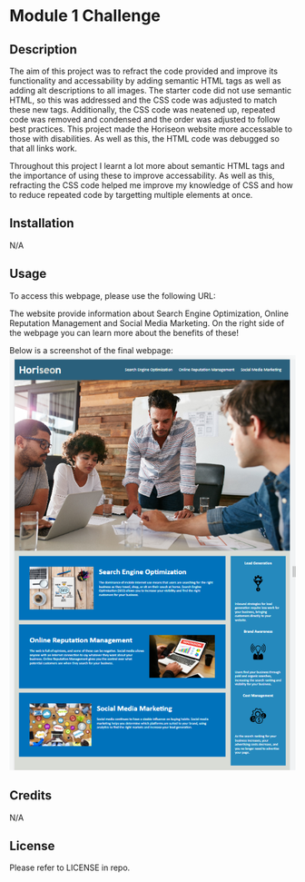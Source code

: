 # Module 1 Challenge

## Description

The aim of this project was to refract the code provided and improve its functionality and accessability by adding semantic HTML tags as well as adding alt descriptions to all images. The starter code did not use semantic HTML, so this was addressed and the CSS code was adjusted to match these new tags. Additionally, the CSS code was neatened up, repeated code was removed and condensed and the order was adjusted to follow best practices. This project made the Horiseon website more accessable to those with disabilities. As well as this, the HTML code was debugged so that all links work.

Throughout this project I learnt a lot more about semantic HTML tags and the importance of using these to improve accessability. As well as this, refracting the CSS code helped me improve my knowledge of CSS and how to reduce repeated code by targetting multiple elements at once. 

## Installation

N/A

## Usage

To access this webpage, please use the following URL: 

The website provide information about Search Engine Optimization, Online Reputation Management and Social Media Marketing. On the right side of the webpage you can learn more about the benefits of these!

Below is a screenshot of the final webpage:
![Final website, showing all content](assets/images/website-screenshot.png)

## Credits

N/A

## License

Please refer to LICENSE in repo.
